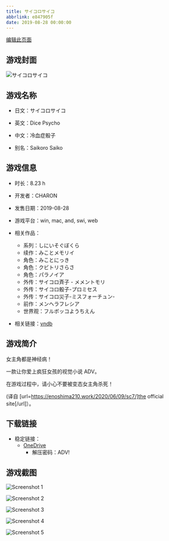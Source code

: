 ```yaml
---
title: サイコロサイコ
abbrlink: e847905f
date: 2019-08-28 00:00:00
---
```

[编辑此页面](https://github.com/ACG-3/ADV3-source/blob/main/source/_posts/games/%E3%82%B5%E3%82%A4%E3%82%B3%E3%83%AD%E3%82%B5%E3%82%A4%E3%82%B3.md)

## 游戏封面

![サイコロサイコ](https://pan.timero.xyz/onedrive/img_lib_001/%E3%82%B5%E3%82%A4%E3%82%B3%E3%83%AD%E3%82%B5%E3%82%A4%E3%82%B3_cover.avif)


## 游戏名称

- 日文：サイコロサイコ
- 英文：Dice Psycho
- 中文：冷血症骰子

- 别名：Saikoro Saiko


## 游戏信息

- 时长：8.23 h
- 开发者：CHARON
- 发售日期：2019-08-28
- 游戏平台：win, mac, and, swi, web
- 相关作品：
   - 系列：しにいそぐぼくら
   - 续作：みことメモリイ
   - 角色：みことにっき
   - 角色：クビトリさらさ
   - 角色：パラノイア
   - 外传：サイコロ斉子 - メメントモリ
   - 外传：サイコロ骰子-プロミセス
   - 外传：サイコロ災子-ミスフォーチュン-
   - 前作：メンヘラフレシア
   - 世界观：フルボッコようちえん

- 相关链接：[vndb](https://vndb.org/v29067)


## 游戏简介

女主角都是神经病！

一款让你爱上疯狂女孩的视觉小说 ADV。

在游戏过程中，请小心不要被变态女主角杀死！

(译自 [url=https://enoshima210.work/2020/06/09/sc7/]the official site[/url]）。


## 下载链接

- 稳定链接：
    - [OneDrive](https://pan.timero.xyz/onedrive/adv_lib_001/%E3%82%B5%E3%82%A4%E3%82%B3%E3%83%AD%E3%82%B5%E3%82%A4%E3%82%B3)
        - 解压密码：ADV!



## 游戏截图


![Screenshot 1](https://pan.timero.xyz/onedrive/img_lib_001/%E3%82%B5%E3%82%A4%E3%82%B3%E3%83%AD%E3%82%B5%E3%82%A4%E3%82%B3_Screenshot_1.avif)

![Screenshot 2](https://pan.timero.xyz/onedrive/img_lib_001/%E3%82%B5%E3%82%A4%E3%82%B3%E3%83%AD%E3%82%B5%E3%82%A4%E3%82%B3_Screenshot_2.avif)

![Screenshot 3](https://pan.timero.xyz/onedrive/img_lib_001/%E3%82%B5%E3%82%A4%E3%82%B3%E3%83%AD%E3%82%B5%E3%82%A4%E3%82%B3_Screenshot_3.avif)

![Screenshot 4](https://pan.timero.xyz/onedrive/img_lib_001/%E3%82%B5%E3%82%A4%E3%82%B3%E3%83%AD%E3%82%B5%E3%82%A4%E3%82%B3_Screenshot_4.avif)

![Screenshot 5](https://pan.timero.xyz/onedrive/img_lib_001/%E3%82%B5%E3%82%A4%E3%82%B3%E3%83%AD%E3%82%B5%E3%82%A4%E3%82%B3_Screenshot_5.avif)

